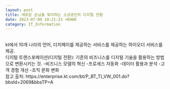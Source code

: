 ```yaml
---
layout: post
title: 새로운 손님을 맞이하는 소상공인의 디지털 전환  
date: 2023-07-09 19:21:23 +0900
category: IT_Information
---
```

<br> 
kt에서 10개 나라의 언어, 더치페이를 제공하는 서비스를 제공하는 하이오더 서비스를 제공.  
<br>
디지털 트랜스포메이션(디지털 전환): 기존의 비즈니스를 디지털 기술을 활용하는 방법으로 변환시키는 것.  
-비즈니스 모델의 혁신  
-프로세스 자동화  
-데이터 활용과 분석  
-고객 경험 개선  
-조직 문화 변화  
<br>
참고 출처: https://enterprise.kt.com/bt/P_BT_TI_VW_001.do?bbsId=2069&bbsTP=A  
